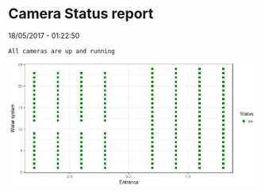 Camera Status report
================
18/05/2017 - 01:22:50

    All cameras are up and running

![](camreport_files/figure-markdown_github/unnamed-chunk-2-1.png)
